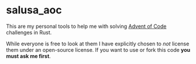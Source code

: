 # salusa_aoc

This are my personal tools to help me with solving [Advent of Code](https://adventofcode.com/) challenges in Rust.

While everyone is free to look at them I have explicitly chosen to *not* license them under an open-source license.
If you want to use or fork this code **you must ask me first**.

